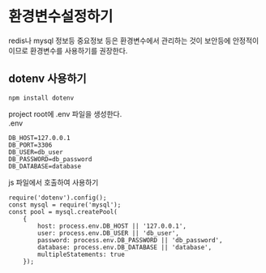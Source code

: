 # 환경변수설정하기
redis나 mysql 정보등 중요정보 등은 환경변수에서 관리하는 것이 보안등에 안정적이이므로 환경변수를 사용하기를 권장한다.

## dotenv 사용하기
```
npm install dotenv
```
project root에 .env 파일을 생성한다. \
.env
```
DB_HOST=127.0.0.1
DB_PORT=3306
DB_USER=db_user
DB_PASSWORD=db_password
DB_DATABASE=database
```
js 파일에서 호출하여 사용하기
```
require('dotenv').config();
const mysql = require('mysql');
const pool = mysql.createPool(
    {
        host: process.env.DB_HOST || '127.0.0.1',
        user: process.env.DB_USER || 'db_user',
        password: process.env.DB_PASSWORD || 'db_password',
        database: process.env.DB_DATABASE || 'database',
        multipleStatements: true
    });

```